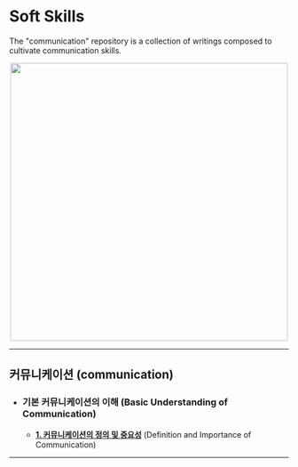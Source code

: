 # Soft Skills

The "communication" repository is a collection of writings composed to cultivate communication skills.

<p align="center">
 <img src = "(https://github.com/HaeChan-Jeon/communication/assets/146603024/33187da8-e0f1-45ad-8597-8188fb8f19d6", height="500x", width="500px">
</p>

***

## **커뮤니케이션** (communication)

* ### **기본 커뮤니케이션의 이해** (Basic Understanding of Communication)

  * [**1. 커뮤니케이션의 정의 및 중요성**](https://github.com/HaeChan-Jeon/communication/blob/main/1_Basic_Understanding_of_Communication/1-1_%EC%BB%A4%EB%AE%A4%EB%8B%88%EC%BC%80%EC%9D%B4%EC%85%98%EC%9D%98%20%EC%A0%95%EC%9D%98%20%EB%B0%8F%20%EC%A4%91%EC%9A%94%EC%84%B1.md) (Definition and Importance of Communication)

***
